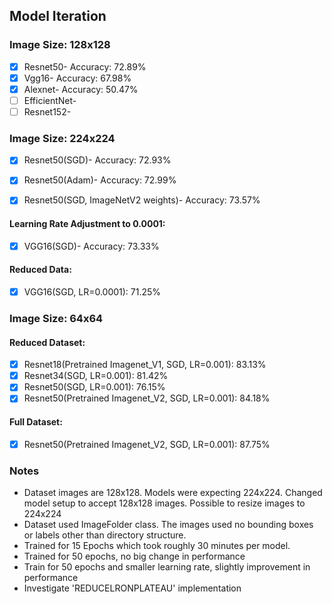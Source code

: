 ## Model Iteration
### Image Size: 128x128
- [x] Resnet50- Accuracy: 72.89%
- [x] Vgg16- Accuracy: 67.98%
- [x] Alexnet- Accuracy: 50.47%
- [ ] EfficientNet-
- [ ] Resnet152-

### Image Size: 224x224

- [x] Resnet50(SGD)- Accuracy: 72.93%
- [x] Resnet50(Adam)- Accuracy: 72.99%
- [x] Resnet50(SGD, ImageNetV2 weights)- Accuracy: 73.57%


#### Learning Rate Adjustment to 0.0001:

- [x] VGG16(SGD)- Accuracy: 73.33%


#### Reduced Data:

- [x] VGG16(SGD, LR=0.0001): 71.25% 


### Image Size: 64x64

#### Reduced Dataset:
- [x] Resnet18(Pretrained Imagenet_V1, SGD, LR=0.001): 83.13%
- [x] Resnet34(SGD, LR=0.001): 81.42%
- [x] Resnet50(SGD, LR=0.001): 76.15%
- [x] Resnet50(Pretrained Imagenet_V2, SGD, LR=0.001): 84.18% 

#### Full Dataset:
- [x] Resnet50(Pretrained Imagenet_V2, SGD, LR=0.001): 87.75%

### Notes

- Dataset images are 128x128. Models were expecting 224x224. Changed model setup to accept 128x128 images. Possible to resize images to 224x224
- Dataset used ImageFolder class. The images used no bounding boxes or labels other than directory structure. 
- Trained for 15 Epochs which took roughly 30 minutes per model.
- Trained for 50 epochs, no big change in performance
- Train for 50 epochs and smaller learning rate, slightly improvement in performance
- Investigate 'REDUCELRONPLATEAU' implementation 
